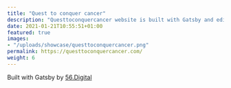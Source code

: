 ```yaml
---
title: "Quest to conquer cancer"
description: "Questtoconquercancer website is built with Gatsby and edited in Forestry"
date: 2021-01-21T10:55:51+01:00
featured: true
images:
- "/uploads/showcase/questtoconquercancer.png"
permalink: https://questtoconquercancer.com/
weight: 6
---
```

Built with Gatsby by [56.Digital](https://56.digital)